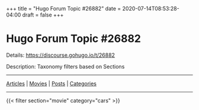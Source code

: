 +++
title = "Hugo Forum Topic #26882"
date = 2020-07-14T08:53:28-04:00
draft = false
+++
# Hugo Forum Topic #26882

Details: <https://discourse.gohugo.io/t/26882>

Description: Taxonomy filters based on Sections

---

[Articles](/article) | [Movies](/movie) | [Posts](/post) | [Categories](/categories) 

---

{{< filter section="movie" category="cars" >}}
